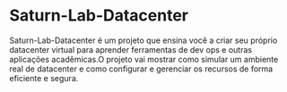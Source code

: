 # Saturn-Lab-Datacenter
Saturn-Lab-Datacenter é um projeto que ensina você a criar seu próprio datacenter virtual para aprender ferramentas de dev ops e outras aplicações acadêmicas.O projeto vai mostrar como simular um ambiente real de datacenter e como configurar e gerenciar os recursos de forma eficiente e segura.
